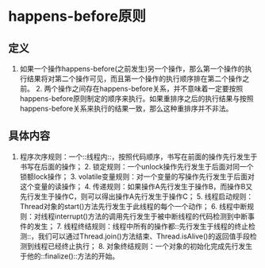 # happens-before原则
## 定义
1. 如果一个操作happens-before(之前发生)另一个操作，那么第一个操作的执行结果将对第二个操作可见，而且第一个操作的执行顺序排在第二个操作之前。
	2. 两个操作之间存在happens-before关系，并不意味着一定要按照happens-before原则制定的顺序来执行。如果重排序之后的执行结果与按照happens-before关系来执行的结果一致，那么这种重排序并不非法。
## 具体内容
1. 程序次序规则：一个::线程内::，按照代码顺序，书写在前面的操作先行发生于书写在后面的操作；
	2. 锁定规则：一个unlock操作先行发生于后面对同一个锁额lock操作；
	3. volatile变量规则：对一个变量的写操作先行发生于后面对这个变量的读操作；
	4. 传递规则：如果操作A先行发生于操作B，而操作B又先行发生于操作C，则可以得出操作A先行发生于操作C；
	5. 线程启动规则：Thread对象的start()方法先行发生于此线程的每个一个动作；
	6. 线程中断规则：对线程interrupt()方法的调用先行发生于被中断线程的代码检测到中断事件的发生；
	7. 线程终结规则：线程中所有的操作都::先行发生于线程的终止检测::，我们可以通过Thread.join()方法结束、Thread.isAlive()的返回值手段检测到线程已经终止执行；
	8. 对象终结规则：一个对象的初始化完成先行发生于他的::finalize()::方法的开始。